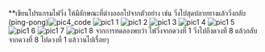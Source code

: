 **เขียนโปรแกรมไฟวิ่ง ให้มีลักษณะที่ต่างออกไปจากตัวอย่าง เช่น
วิ่งไปสุดปลายทางแล้ววิ่งกลับ 
(ping-pong)![pic4_code](https://user-images.githubusercontent.com/115066405/213871210-fbb25f61-c2ab-4170-951b-cfda16746a32.PNG)
![pic1 1](https://user-images.githubusercontent.com/115066405/213871267-ae8711cf-092c-4328-8cc1-8f2ba08093f4.jpg)
![pic1 2](https://user-images.githubusercontent.com/115066405/213871269-ac384e4c-637a-4e56-ae7b-6b023de5c542.jpg)
![pic1 3](https://user-images.githubusercontent.com/115066405/213871272-11a356a5-55b7-4a03-bf46-e57db2e7dda3.jpg)
![pic1 4](https://user-images.githubusercontent.com/115066405/213871274-8a17c17d-99ec-4272-ab40-d9d84f6ae40e.jpg)
![pic1 5](https://user-images.githubusercontent.com/115066405/213871278-b0b7cabf-8863-4225-a628-07039e9168a4.jpg)
![pic1 6](https://user-images.githubusercontent.com/115066405/213871279-392146d0-ca59-42f7-9f7b-50caecc80d2b.jpg)
![pic1 7](https://user-images.githubusercontent.com/115066405/213871280-86440cad-e4ed-487d-9cf6-c0b39a881810.jpg)
![pic1 8](https://user-images.githubusercontent.com/115066405/213871281-3a4936a6-be05-46aa-8562-f66a18439fe9.jpg)
จากการทดลองพบว่า ไฟวิ่งจากดวงที่ 1 วิ่งไปถึงดวงที่ 8 แล้วกลับจากดวงที่ 8 ไปดวงที่ 1 แล้ววนไปเรื่อยๆ
